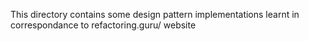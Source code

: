 This directory contains some design pattern implementations learnt in correspondance to refactoring.guru/ website
